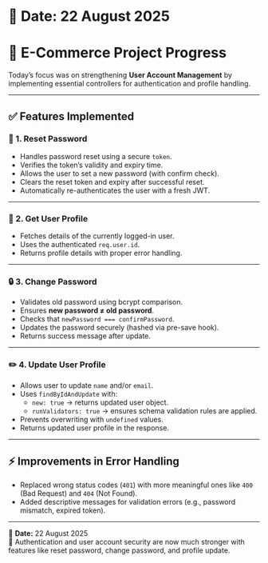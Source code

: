 # 🚀 **Date:** 22 August 2025 
# 🛒 E-Commerce Project Progress


Today’s focus was on strengthening **User Account Management** by implementing essential controllers for authentication and profile handling.

---

## ✅ Features Implemented

### 🔑 1. Reset Password
- Handles password reset using a secure `token`.
- Verifies the token’s validity and expiry time.
- Allows the user to set a new password (with confirm check).
- Clears the reset token and expiry after successful reset.
- Automatically re-authenticates the user with a fresh JWT.

---

### 👤 2. Get User Profile
- Fetches details of the currently logged-in user.
- Uses the authenticated `req.user.id`.
- Returns profile details with proper error handling.

---

### 🔒 3. Change Password
- Validates old password using bcrypt comparison.
- Ensures **new password ≠ old password**.
- Checks that `newPassword === confirmPassword`.
- Updates the password securely (hashed via pre-save hook).
- Returns success message after update.

---

### ✏️ 4. Update User Profile
- Allows user to update `name` and/or `email`.
- Uses `findByIdAndUpdate` with:
  - `new: true` → returns updated user object.
  - `runValidators: true` → ensures schema validation rules are applied.
- Prevents overwriting with `undefined` values.
- Returns updated user profile in the response.

---

## ⚡ Improvements in Error Handling
- Replaced wrong status codes (`401`) with more meaningful ones like `400` (Bad Request) and `404` (Not Found).
- Added descriptive messages for validation errors (e.g., password mismatch, expired token).

---



📌 **Date:** 22 August 2025  
🔐 Authentication and user account security are now much stronger with features like reset password, change password, and profile update.
